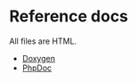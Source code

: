 # Reference docs
All files are HTML.

- [Doxygen](doxygen/index.html)
- [PhpDoc](phpdoc/index.html)
